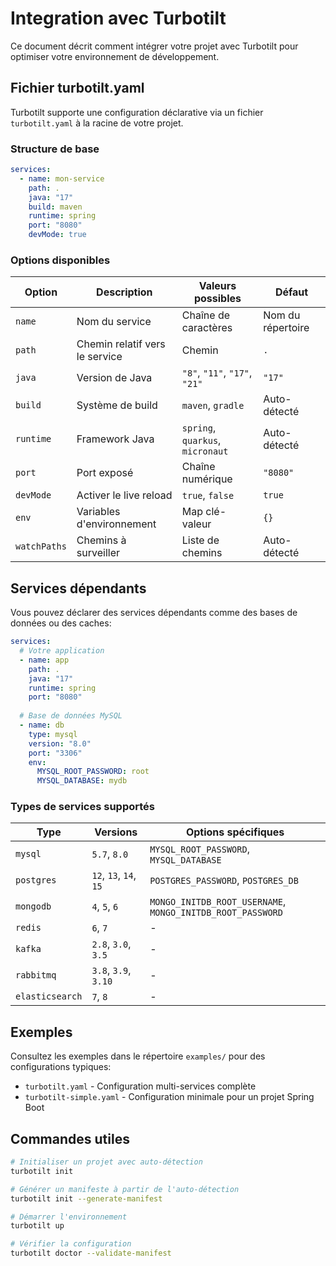 # Integration avec Turbotilt

Ce document décrit comment intégrer votre projet avec Turbotilt pour optimiser votre environnement de développement.

## Fichier turbotilt.yaml

Turbotilt supporte une configuration déclarative via un fichier `turbotilt.yaml` à la racine de votre projet.

### Structure de base

```yaml
services:
  - name: mon-service
    path: .
    java: "17"
    build: maven
    runtime: spring
    port: "8080"
    devMode: true
```

### Options disponibles

| Option | Description | Valeurs possibles | Défaut |
|--------|-------------|-------------------|--------|
| `name` | Nom du service | Chaîne de caractères | Nom du répertoire |
| `path` | Chemin relatif vers le service | Chemin | `.` |
| `java` | Version de Java | `"8"`, `"11"`, `"17"`, `"21"` | `"17"` |
| `build` | Système de build | `maven`, `gradle` | Auto-détecté |
| `runtime` | Framework Java | `spring`, `quarkus`, `micronaut` | Auto-détecté |
| `port` | Port exposé | Chaîne numérique | `"8080"` |
| `devMode` | Activer le live reload | `true`, `false` | `true` |
| `env` | Variables d'environnement | Map clé-valeur | `{}` |
| `watchPaths` | Chemins à surveiller | Liste de chemins | Auto-détecté |

## Services dépendants

Vous pouvez déclarer des services dépendants comme des bases de données ou des caches:

```yaml
services:
  # Votre application
  - name: app
    path: .
    java: "17"
    runtime: spring
    port: "8080"
    
  # Base de données MySQL
  - name: db
    type: mysql
    version: "8.0"
    port: "3306"
    env:
      MYSQL_ROOT_PASSWORD: root
      MYSQL_DATABASE: mydb
```

### Types de services supportés

| Type | Versions | Options spécifiques |
|------|----------|---------------------|
| `mysql` | `5.7`, `8.0` | `MYSQL_ROOT_PASSWORD`, `MYSQL_DATABASE` |
| `postgres` | `12`, `13`, `14`, `15` | `POSTGRES_PASSWORD`, `POSTGRES_DB` |
| `mongodb` | `4`, `5`, `6` | `MONGO_INITDB_ROOT_USERNAME`, `MONGO_INITDB_ROOT_PASSWORD` |
| `redis` | `6`, `7` | - |
| `kafka` | `2.8`, `3.0`, `3.5` | - |
| `rabbitmq` | `3.8`, `3.9`, `3.10` | - |
| `elasticsearch` | `7`, `8` | - |

## Exemples

Consultez les exemples dans le répertoire `examples/` pour des configurations typiques:

- `turbotilt.yaml` - Configuration multi-services complète
- `turbotilt-simple.yaml` - Configuration minimale pour un projet Spring Boot

## Commandes utiles

```bash
# Initialiser un projet avec auto-détection
turbotilt init

# Générer un manifeste à partir de l'auto-détection
turbotilt init --generate-manifest

# Démarrer l'environnement
turbotilt up

# Vérifier la configuration
turbotilt doctor --validate-manifest
```
